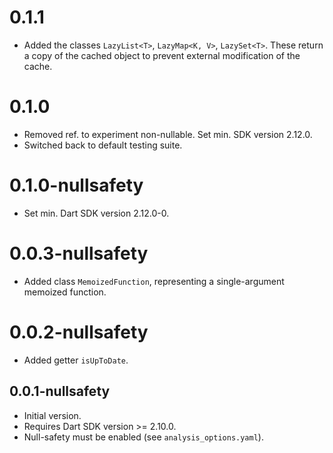 # 0.1.1

- Added the classes `LazyList<T>`, `LazyMap<K, V>`, `LazySet<T>`.
  These return a copy of the cached object to prevent external modification
  of the cache. 

# 0.1.0

- Removed ref. to experiment non-nullable. Set min. SDK version 2.12.0.
- Switched back to default testing suite.

# 0.1.0-nullsafety

- Set min. Dart SDK version 2.12.0-0.

# 0.0.3-nullsafety

- Added class `MemoizedFunction`, representing a single-argument memoized function.

# 0.0.2-nullsafety

- Added getter `isUpToDate`.

## 0.0.1-nullsafety

- Initial version.
- Requires Dart SDK version >= 2.10.0.
- Null-safety must be enabled (see `analysis_options.yaml`).
